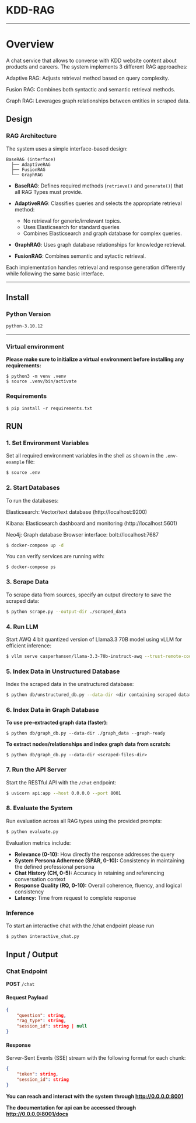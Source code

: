 # KDD-RAG
***
# Overview
A chat service that allows to converse with KDD website content about products and careers. The system implements 3 different RAG approaches:

Adaptive RAG: Adjusts retrieval method based on query complexity.

Fusion RAG: Combines both syntactic and semantic retrieval methods.

Graph RAG: Leverages graph relationships between entities in scraped data.

## Design

### RAG Architecture

The system uses a simple interface-based design:

```
BaseRAG (interface)
  ├── AdaptiveRAG
  ├── FusionRAG
  └── GraphRAG
```

- **BaseRAG**: Defines required methods (`retrieve()` and `generate()`) that all RAG Types must provide.

- **AdaptiveRAG**: Classifies queries and selects the appropriate retrieval method:
  - No retrieval for generic/irrelevant topics.
  - Uses Elasticsearch for standard queries
  - Combines Elasticsearch and graph database for complex queries.

- **GraphRAG**: Uses graph database relationships for knowledge retrieval.

- **FusionRAG**: Combines semantic and sytactic retrieval.

Each implementation handles retrieval and response generation differently while following the same basic interface.
***
## Install

### Python Version
```sh
python-3.10.12
```

***

### Virtual environment 
**Please make sure to initialize a virtual environment before installing any requirements:**

    $ python3 -m venv .venv
    $ source .venv/bin/activate
    
### Requirements

    $ pip install -r requirements.txt


## RUN

### 1. Set Environment Variables

Set all required environment variables in the shell as shown in the `.env-example` file:

```bash
$ source .env
```

### 2. Start Databases

To run the databases:

Elasticsearch: Vector/text database (http://localhost:9200)

Kibana: Elasticsearch dashboard and monitoring (http://localhost:5601)

Neo4j: Graph database
Browser interface: bolt://localhost:7687


```bash
$ docker-compose up -d
```

You can verify services are running with:

    $ docker-compose ps

### 3. Scrape Data

To scrape data from sources, specify an output directory to save the scraped data:

```bash
$ python scrape.py --output-dir ./scraped_data
```

### 4. Run LLM

Start AWQ 4 bit quantized version of Llama3.3 70B model using vLLM for efficient inference:

```bash
$ vllm serve casperhansen/llama-3.3-70b-instruct-awq --trust-remote-code --tensor-parallel-size 2 --gpu_memory_utilization 0.9 --max-model-len 80000
```

### 5. Index Data in Unstructured Database

Index the scraped data in the unstructured database:

```bash
$ python db/unstructured_db.py --data-dir <dir containing scraped data>
```

### 6. Index Data in Graph Database

**To use pre-extracted graph data (faster):**

    $ python db/graph_db.py --data-dir ./graph_data --graph-ready

**To extract nodes/relationships and index graph data from scratch:**

    $ python db/graph_db.py --data-dir <scraped-files-dir>


### 7. Run the API Server

Start the RESTful API with the `/chat` endpoint:

```bash
$ uvicorn api:app --host 0.0.0.0 --port 8001
```

### 8. Evaluate the System

Run evaluation across all RAG types using the provided prompts:

```bash
$ python evaluate.py
```

Evaluation metrics include:
- **Relevance (0-10):** How directly the response addresses the query
- **System Persona Adherence (SPAR, 0-10):** Consistency in maintaining the defined professional persona
- **Chat History (CH, 0-5):** Accuracy in retaining and referencing conversation context
- **Response Quality (RQ, 0-10):** Overall coherence, fluency, and logical consistency
- **Latency:** Time from request to complete response

 ### Inference
  
To start an interactive chat with the /chat endpoint please run
```bash
$ python interactive_chat.py
```

   
## Input / Output

### Chat Endpoint

**POST** `/chat`

#### Request Payload
```json
{
    "question": string,
    "rag_type": string,
    "session_id": string | null
}
```

#### Response
Server-Sent Events (SSE) stream with the following format for each chunk:
```json
{
    "token": string,
    "session_id": string
}
```



**You can reach and interact with the system through http://0.0.0.0:8001**

**The documentation for api can be accessed through http://0.0.0.0:8001/docs**
